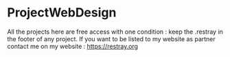 # ProjectWebDesign

All the projects here are free access with one condition : keep the .restray in the footer of any project.
If you want to be listed to my website as partner contact me on my website : https://restray.org

